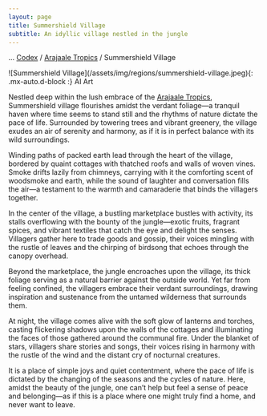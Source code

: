 ```yaml
---
layout: page
title: Summershield Village
subtitle: An idyllic village nestled in the jungle
---
```

<span class="breadcrumbs" markdown="1">... [Codex](/codex) / [Arajaale Tropics](/codex/regions/arajaale-tropics) / Summershield Village</span>
<div class="position-placeholder" markdown="1">
![Summershield Village](/assets/img/regions/summershield-village.jpeg){: .mx-auto.d-block :}
<span class="ai-img">AI Art</span>
</div>

Nestled deep within the lush embrace of the [Arajaale Tropics](/codex/regions/arajaale-tropics), Summershield village flourishes amidst the verdant foliage—a tranquil haven where time seems to stand still and the rhythms of nature dictate the pace of life. Surrounded by towering trees and vibrant greenery, the village exudes an air of serenity and harmony, as if it is in perfect balance with its wild surroundings.

Winding paths of packed earth lead through the heart of the village, bordered by quaint cottages with thatched roofs and walls of woven vines. Smoke drifts lazily from chimneys, carrying with it the comforting scent of woodsmoke and earth, while the sound of laughter and conversation fills the air—a testament to the warmth and camaraderie that binds the villagers together.

In the center of the village, a bustling marketplace bustles with activity, its stalls overflowing with the bounty of the jungle—exotic fruits, fragrant spices, and vibrant textiles that catch the eye and delight the senses. Villagers gather here to trade goods and gossip, their voices mingling with the rustle of leaves and the chirping of birdsong that echoes through the canopy overhead.

Beyond the marketplace, the jungle encroaches upon the village, its thick foliage serving as a natural barrier against the outside world. Yet far from feeling confined, the villagers embrace their verdant surroundings, drawing inspiration and sustenance from the untamed wilderness that surrounds them.

At night, the village comes alive with the soft glow of lanterns and torches, casting flickering shadows upon the walls of the cottages and illuminating the faces of those gathered around the communal fire. Under the blanket of stars, villagers share stories and songs, their voices rising in harmony with the rustle of the wind and the distant cry of nocturnal creatures.

It is a place of simple joys and quiet contentment, where the pace of life is dictated by the changing of the seasons and the cycles of nature. Here, amidst the beauty of the jungle, one can’t help but feel a sense of peace and belonging—as if this is a place where one might truly find a home, and never want to leave.